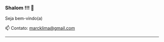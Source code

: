 ### Shalom !!! 🖖
Seja bem-vindo(a)
<br>


📫 Contato: marcklima@gmail.com




<hr>


             
             

